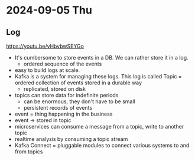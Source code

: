 # 2024-09-05 Thu

## Log

https://youtu.be/vHbvbwSEYGo
+ It's cumbersome to store events in a DB. We can rather store it in a log.
	+ ordered sequence of the events
+ easy to build logs at scale.
+ Kafka is a system for managing these logs. This log is called Topic = ordered collection of events stored in a durable way
	+ replicated, stored on disk
+ topics can store data for indefinite periods
	+ can be enormous, they don't have to be small
	+ persistent records of events
+ event = thing happening in the business
+ event -> stored in topic
+ microservices can consume a message from a topic, write to another topic
+ realtime analysis by consuming a topic stream
+ Kafka Connect = pluggable modules to connect various systems to and from topics